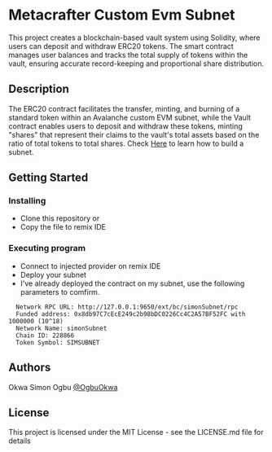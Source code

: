 # Metacrafter Custom Evm Subnet 

This project creates a blockchain-based vault system using Solidity, where users can deposit and withdraw ERC20 tokens. The smart contract manages user balances and tracks the total supply of tokens within the vault, ensuring accurate record-keeping and proportional share distribution.

## Description

The ERC20 contract facilitates the transfer, minting, and burning of a standard token within an Avalanche custom EVM subnet, while the Vault contract enables users to deposit and withdraw these tokens, minting "shares" that represent their claims to the vault's total assets based on the ratio of total tokens to total shares. Check [Here](https://docs.avax.network/) to learn how to build a subnet.

## Getting Started 

### Installing 

  - Clone this repository or
  - Copy the file to remix IDE

### Executing program

  - Connect to injected provider on remix IDE
  - Deploy your subnet
  - I've already deployed the contract on my subnet, use the following parameters to comfirm.
  ```
    Network RPC URL: http://127.0.0.1:9650/ext/bc/simonSubnet/rpc
    Funded address: 0x8db97C7cEcE249c2b98bDC0226Cc4C2A57BF52FC with 1000000 (10^18)
    Network Name: simonSubnet
    Chain ID: 228866
    Token Symbol: SIMSUBNET
  ```

## Authors

Okwa Simon Ogbu
[@OgbuOkwa](https://x.com/OgbuOkwa)

## License

This project is licensed under the MIT License - see the LICENSE.md file for details

                                  

                                        

                          

